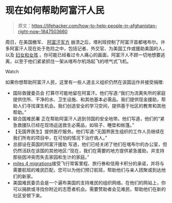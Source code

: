 # 现在如何帮助阿富汗人民

> 原文：<https://lifehacker.com/how-to-help-people-in-afghanistan-right-now-1847503660>

周日，在美国撤军、 [阿富汗军方](https://www.washingtonpost.com/world/2021/08/15/afghanistan-military-collapse-taliban/) 崩溃之后，塔利班控制了阿富汗首都喀布尔。许多阿富汗人现在处于危险之中，包括记者、外交官、为美国工作或援助美国的人，以及 [妇女和女孩](https://www.nytimes.com/2021/08/17/opinion/malala-afghanistan-taliban-women.html) 。你可能已经看过令人痛心的画面，阿富汗人不顾一切地想要逃离，以至于他们紧紧抓住一架从喀布尔机场起飞的喷气式飞机。

Watch

如果你想帮助阿富汗人民，这里有一些人道主义组织仍然在该国运作并接受捐赠:

*   国际救援委员会 打算尽可能地留在阿富汗。他们写道:“我们为流离失所的家庭提供住所、干净的水、卫生设施、和其他基本必需品。我们提供现金援助，帮助人们寻找谋生机会。我们创造安全的学习空间，提供基于社区的教育和其他帮助。”
*   联合国难民署 正在帮助阿富汗人逃到邻国的安全地带。他们写道，他们的“紧急救援队已经在现场运送救生必需品，如毯子、睡垫和帐篷。”
*   【无国界医生】提供医疗服务。他们写道:“无国界医生组织的工作人员继续在我们所有的项目中，在可怕的情况下治疗病人。”
*   总部设在英国的阿富汗援助 写道，他们已经关闭了他们在喀布尔的办公室，但仍然活跃在该国的其他地区:“现在，我们在需要的地方提供紧急援助，并支持那些因冲突而失去家园和生计的家庭。”
*   [miles 4 migrations](https://miles4migrants.org/?__cf_chl_jschl_tk__=pmd_5d03b63b87b685aac55ec8e9d0850d3322d698e0-1629227352-0-gqNtZGzNAc2jcnBszQZO)接受飞行常客里程、旅行券和信用卡积分的承诺，并将与需要航班的难民匹配，您可以为他们预订航班，帮助他们与亲人团聚或到达他们的新家。
*   美国难民委员会是一个遍布美国的支持难民的组织网络。在他们的网站上，你可以捐款或寻找你附近的志愿者机会。需要赞助者会见难民，帮助他们在新的社区安顿下来。